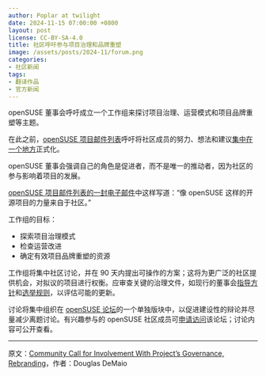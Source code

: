 ```yaml
---
author: Poplar at twilight
date: 2024-11-15 07:00:00 +0800
layout: post
license: CC-BY-SA-4.0
title: 社区呼吁参与项目治理和品牌重塑
image: /assets/posts/2024-11/forum.png
categories:
- 社区新闻
tags:
- 翻译作品
- 官方新闻
---
```


openSUSE 董事会呼吁成立一个工作组来探讨项目治理、运营模式和项目品牌重塑等主题。

在此之前，[openSUSE 项目邮件列表]呼吁将社区成员的努力、想法和建议[集中在一个地方]正式化。

[openSUSE 项目邮件列表]: https://lists.opensuse.org/archives/list/project@lists.opensuse.org/thread/3PSZOWYRYAGCDUXIW5EK4RP2CO3PA647/
[集中在一个地方]: https://forums.opensuse.org/c/special-discussions/project-discussions

openSUSE 董事会强调自己的角色是促进者，而不是唯一的推动者，因为社区的参与影响着项目的发展。

[openSUSE 项目邮件列表的一封电子邮件]中这样写道：“像 openSUSE 这样的开源项目的力量来自于社区。”

[openSUSE 项目邮件列表的一封电子邮件]: https://lists.opensuse.org/archives/list/project@lists.opensuse.org/thread/3PSZOWYRYAGCDUXIW5EK4RP2CO3PA647/

工作组的目标：

- 探索项目治理模式
- 检查运营改进
- 确定有效项目品牌重塑的资源

工作组将集中社区讨论，并在 90 天内提出可操作的方案；这将为更广泛的社区提供机会，对拟议的项目进行权衡。应审查关键的治理文件，如现行的董事会[指导方针]和[选举规则]，以评估可能的更新。

[指导方针]: https://en.opensuse.org/openSUSE:Board
[选举规则]: https://en.opensuse.org/openSUSE:Board_election_rules

讨论将集中组织在 [openSUSE 论坛]的一个单独版块中，以促进建设性的辩论并尽量减少离题讨论。有兴趣参与的 openSUSE 社区成员可[申请访问]该论坛；讨论内容可公开查看。

[openSUSE 论坛]: https://forums.opensuse.org/c/special-discussions/project-discussions
[申请访问]: https://forums.opensuse.org/c/special-discussions/project-discussions

----

原文：[Community Call for Involvement With Project’s Governance, Rebranding](https://news.opensuse.org/2024/11/15/cc-for-involvement-w-governance-rebanding/)，作者：Douglas DeMaio